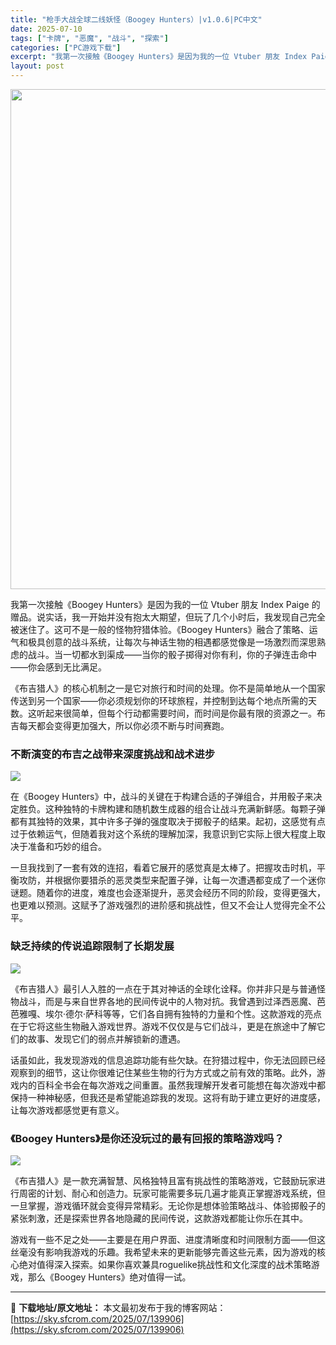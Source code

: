 ```yaml
---
title: "枪手大战全球二线妖怪（Boogey Hunters）|v1.0.6|PC中文"
date: 2025-07-10
tags: ["卡牌", "恶魔", "战斗", "探索"]
categories: ["PC游戏下载"]
excerpt: "我第一次接触《Boogey Hunters》是因为我的一位 Vtuber 朋友 Index Paige 的赠品。说实话，我一开始并没有抱太大期望，但玩了几个小时后，我发现自己完全被迷住了。这可不是一般的怪物狩猎体验。《Boogey Hunters》融合了策略、运气和极具创意的战斗系统，让每次与神话生&hellip;"
layout: post
---
```


<img class="aligncenter size-full wp-image-139907" src="https://sky.sfcrom.com/wp-content/uploads/2025/07/2025071011141253.webp" alt="" width="550" height="800" />

我第一次接触《Boogey Hunters》是因为我的一位 Vtuber 朋友 Index Paige 的赠品。说实话，我一开始并没有抱太大期望，但玩了几个小时后，我发现自己完全被迷住了。这可不是一般的怪物狩猎体验。《Boogey Hunters》融合了策略、运气和极具创意的战斗系统，让每次与神话生物的相遇都感觉像是一场激烈而深思熟虑的战斗。当一切都水到渠成——当你的骰子掷得对你有利，你的子弹连击命中——你会感到无比满足。

《布吉猎人》的核心机制之一是它对旅行和时间的处理。你不是简单地从一个国家传送到另一个国家——你必须规划你的环球旅程，并控制到达每个地点所需的天数。这听起来很简单，但每个行动都需要时间，而时间是你最有限的资源之一。布吉每天都会变得更加强大，所以你必须不断与时间赛跑。
<h3>不断演变的布吉之战带来深度挑战和战术进步</h3>
<img src="https://shared.fastly.steamstatic.com/store_item_assets/steam/apps/3301530/d6e684aa12e209323bc661e1594a2f5dbfd0d6ba/ss_d6e684aa12e209323bc661e1594a2f5dbfd0d6ba.1920x1080.jpg?t=1750959970" />

在《Boogey Hunters》中，战斗的关键在于构建合适的子弹组合，并用骰子来决定胜负。这种独特的卡牌构建和随机数生成器的组合让战斗充满新鲜感。每颗子弹都有其独特的效果，其中许多子弹的强度取决于掷骰子的结果。起初，这感觉有点过于依赖运气，但随着我对这个系统的理解加深，我意识到它实际上很大程度上取决于准备和巧妙的组合。

一旦我找到了一套有效的连招，看着它展开的感觉真是太棒了。把握攻击时机，平衡攻防，并根据你要猎杀的恶灵类型来配置子弹，让每一次遭遇都变成了一个迷你谜题。随着你的进度，难度也会逐渐提升，恶灵会经历不同的阶段，变得更强大，也更难以预测。这赋予了游戏强烈的进阶感和挑战性，但又不会让人觉得完全不公平。
<h3>缺乏持续的传说追踪限制了长期发展</h3>
<img src="https://shared.fastly.steamstatic.com/store_item_assets/steam/apps/3301530/2faa26eac100e59f8d212bb7ca1e93c58790a14f/ss_2faa26eac100e59f8d212bb7ca1e93c58790a14f.1920x1080.jpg?t=1750959970" />

《布吉猎人》最引人入胜的一点在于其对神话的全球化诠释。你并非只是与普通怪物战斗，而是与来自世界各地的民间传说中的人物对抗。我曾遇到过泽西恶魔、芭芭雅嘎、埃尔·德尔·萨科等等，它们各自拥有独特的力量和个性。这款游戏的亮点在于它将这些生物融入游戏世界。游戏不仅仅是与它们战斗，更是在旅途中了解它们的故事、发现它们的弱点并解锁新的遭遇。

话虽如此，我发现游戏的信息追踪功能有些欠缺。在狩猎过程中，你无法回顾已经观察到的细节，这让你很难记住某些生物的行为方式或之前有效的策略。此外，游戏内的百科全书会在每次游戏之间重置。虽然我理解开发者可能想在每次游戏中都保持一种神秘感，但我还是希望能追踪我的发现。这将有助于建立更好的进度感，让每次游戏都感觉更有意义。
<h3>《Boogey Hunters》是你还没玩过的最有回报的策略游戏吗？</h3>
<img src="https://shared.fastly.steamstatic.com/store_item_assets/steam/apps/3301530/75515474ae6f2bbe83ce9fecaf378096c701506f/ss_75515474ae6f2bbe83ce9fecaf378096c701506f.1920x1080.jpg?t=1750959970" />

《布吉猎人》是一款充满智慧、风格独特且富有挑战性的策略游戏，它鼓励玩家进行周密的计划、耐心和创造力。玩家可能需要多玩几遍才能真正掌握游戏系统，但一旦掌握，游戏循环就会变得异常精彩。无论你是想体验策略战斗、体验掷骰子的紧张刺激，还是探索世界各地隐藏的民间传说，这款游戏都能让你乐在其中。

游戏有一些不足之处——主要是在用户界面、进度清晰度和时间限制方面——但这丝毫没有影响我游戏的乐趣。我希望未来的更新能够完善这些元素，因为游戏的核心绝对值得深入探索。如果你喜欢兼具roguelike挑战性和文化深度的战术策略游戏，那么《Boogey Hunters》绝对值得一试。

---
📖 **下载地址/原文地址：** 本文最初发布于我的博客网站：[https://sky.sfcrom.com/2025/07/139906](https://sky.sfcrom.com/2025/07/139906)
